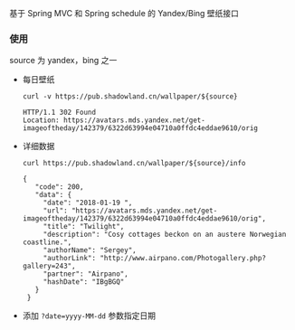 基于 Spring MVC 和 Spring schedule 的 Yandex/Bing 壁纸接口  

### 使用
source 为 yandex，bing 之一  
- 每日壁纸  
  ````
  curl -v https://pub.shadowland.cn/wallpaper/${source}
  ````
  ````
  HTTP/1.1 302 Found
  Location: https://avatars.mds.yandex.net/get-imageoftheday/142379/6322d63994e04710a0ffdc4eddae9610/orig
  ````
- 详细数据  
  ````
  curl https://pub.shadowland.cn/wallpaper/${source}/info
  ````
  ````
  {
     "code": 200,
     "data": {
       "date": "2018-01-19 ",
       "url": "https://avatars.mds.yandex.net/get-imageoftheday/142379/6322d63994e04710a0ffdc4eddae9610/orig",
       "title": "Twilight",
       "description": "Cosy cottages beckon on an austere Norwegian coastline.",
       "authorName": "Sergey",
       "authorLink": "http://www.airpano.com/Photogallery.php?gallery=243",
       "partner": "Airpano",
       "hashDate": "IBgBGQ"
     }
   }
  ```` 
- 添加 `?date=yyyy-MM-dd` 参数指定日期